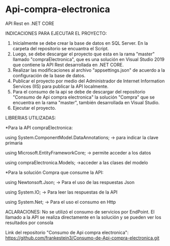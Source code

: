 # Api-compra-electronica
API Rest en .NET CORE

INDICACIONES PARA EJECUTAR EL PROYECTO:

1. Inicialmente se debe crear la base de datos en SQL Server. En la carpeta del repositorio se encuantra el Script.
2. Luego, se debe descargar el proyecto que esta en la rama "master" llamado "compraElectronica", que es una solución en Visual Studio 2019 que contiene la API Rest desarrollada en .NET CORE.
3. Realizar las modificaciones al archivo "appsettings.json" de acuerdo a la configuración de la base de datos.
4. Publicar el proyecto por medio del Administrador de Internet Information Services (IIS) para publicar la API localmente.
5. Para el consumo de la api se debe de descargar del repositorio "Consumo de Api compra electronica" la solución "Compra" que se encuentra en la rama "master", también desarrollada en Visual Studio.
6. Ejecutar el proyecto.

LIBRERIAS UTILIZADAS:

*Para la API compraElectronica:

using System.ComponentModel.DataAnnotations; ->  para indicar la clave primaria

using Microsoft.EntityFrameworkCore; -> permite acceder a los datos

using compraElectronica.Models; ->acceder a las clases del modelo

*Para la solución Compra que consume la API:

using Newtonsoft.Json; -> Para el uso de las respuestas Json

using System.IO; -> Para leer las respuestas de la API

using System.Net; -> Para el uso el consumo en Http

ACLARACIONES: No se utilizó el consumo de servicios por EndPoint. El llamado a la API se realiza directamente en la solución y se pueden ver los resultados por consola

Link del repositorio "Consumo de Api compra electronica": https://github.com/frankestein3/Consumo-de-Api-compra-electronica.git


